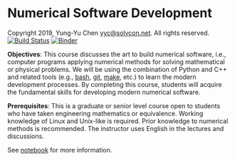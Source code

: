 # Numerical Software Development

Copyright 2019, Yung-Yu Chen <yyc@solvcon.net>.  All rights reserved.
[![Build Status](https://travis-ci.com/yungyuc/nsd.svg?branch=master)](https://travis-ci.com/yungyuc/nsd)
[![Binder](https://mybinder.org/badge_logo.svg)](https://mybinder.org/v2/gh/yungyuc/nsd/master)

**Objectives**: This course discusses the art to build numerical software, i.e.,
computer programs applying numerical methods for solving mathematical or
physical problems.  We will be using the combination of Python and C++ and
related tools (e.g., [bash](https://www.gnu.org/software/bash/),
[git](https://git-scm.com), [make](https://www.gnu.org/software/make/), etc.)
to learn the modern development processes.  By completing this course, students
will acquire the fundamental skills for developing modern numerical software.

**Prerequisites**: This is a graduate or senior level course open to students
who have taken engineering mathematics or equivalence.  Working knowledge of
Linux and Unix-like is required.  Prior knowledge to numerical methods is
recommended.  The instructor uses English in the lectures and discussions.

See [notebook](notebook) for more information.
